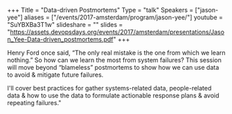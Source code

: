 +++
Title = "Data-driven Postmortems"
Type = "talk"
Speakers = ["jason-yee"]
aliases = ["/events/2017-amsterdam/program/jason-yee/"]
youtube = "SuYBXBa3T1w"
slideshare = ""
slides = "https://assets.devopsdays.org/events/2017/amsterdam/presentations/Jason_Yee-Data-driven_postmortems.pdf"
+++

Henry Ford once said, “The only real mistake is the one from which we learn nothing.” So how can we learn the most from system failures? This session will move beyond “blameless” postmortems to show how we can use data to avoid & mitigate future failures.

I'll cover best practices for gather systems-related data, people-related data & how to use the data to formulate actionable response plans & avoid repeating failures."
